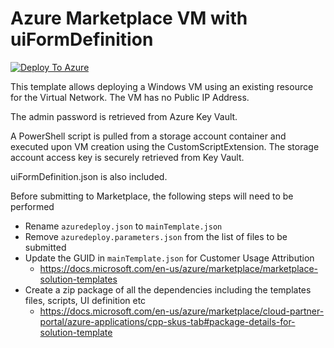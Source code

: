 # Azure Marketplace VM with uiFormDefinition

[![Deploy To Azure](https://github.com/gamullen/Moore/blob/master/Moore/assets/deploytoazure.svg?sanitize=true)](https://portal.azure.com/#create/Microsoft.Template/uri/https%3A%2F%2Fgithubproxy.azurewebsites.net%2Fapi%2FHttpTrigger%3Fgithuburi%3Dhttps%3A%2F%2Fraw.githubusercontent.com%2Fgamullen%2FCustom-VM-Creation%2Fmaster%2Fazuredeploy.json%3F/uiFormDefinitionUri/https%3A%2F%2Fgithubproxy.azurewebsites.net%2Fapi%2FHttpTrigger%3Fgithuburi%3Dhttps%3A%2F%2Fraw.githubusercontent.com%2Fgamullen%2FCustom-VM-Creation%2Fmaster%2FuiFormDefinition.json)

This template allows deploying a Windows VM using an existing resource for the Virtual Network.
The VM has no Public IP Address.

The admin password is retrieved from Azure Key Vault.

A PowerShell script is pulled from a storage account container and executed 
upon VM creation using the CustomScriptExtension.
The storage account access key is securely retrieved from Key Vault.

uiFormDefinition.json is also included.

Before submitting to Marketplace, the following steps will need to be performed

- Rename ```azuredeploy.json``` to ```mainTemplate.json```
- Remove ```azuredeploy.parameters.json``` from the list of files to be submitted
- Update the GUID in ```mainTemplate.json``` for Customer Usage Attribution
  - https://docs.microsoft.com/en-us/azure/marketplace/marketplace-solution-templates
- Create a zip package of all the dependencies including the templates files, scripts, UI definition etc
  - https://docs.microsoft.com/en-us/azure/marketplace/cloud-partner-portal/azure-applications/cpp-skus-tab#package-details-for-solution-template